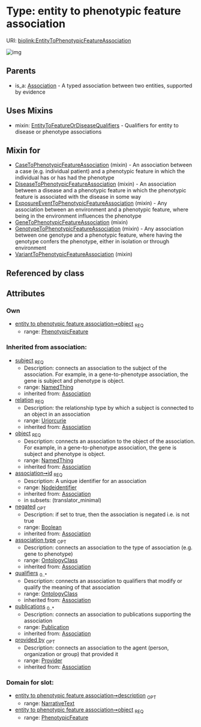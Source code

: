 
# Type: entity to phenotypic feature association




URI: [biolink:EntityToPhenotypicFeatureAssociation](https://w3id.org/biolink/vocab/EntityToPhenotypicFeatureAssociation)


![img](http://yuml.me/diagram/nofunky;dir:TB/class/\[Provider]<provided%20by(i)%200..1-%20\[EntityToPhenotypicFeatureAssociation&#124;relation(i):uriorcurie;id(i):nodeidentifier;negated(i):boolean%20%3F],%20\[Publication]<publications(i)%200..*-%20\[EntityToPhenotypicFeatureAssociation],%20\[OntologyClass]<qualifiers(i)%200..*-%20\[EntityToPhenotypicFeatureAssociation],%20\[OntologyClass]<association%20type(i)%200..1-%20\[EntityToPhenotypicFeatureAssociation],%20\[NamedThing]<subject(i)%201..1-%20\[EntityToPhenotypicFeatureAssociation],%20\[PhenotypicFeature]<object%201..1-%20\[EntityToPhenotypicFeatureAssociation],%20\[EntityToPhenotypicFeatureAssociation]uses%20-.->\[EntityToFeatureOrDiseaseQualifiers],%20\[VariantToPhenotypicFeatureAssociation]uses%20-.->\[EntityToPhenotypicFeatureAssociation],%20\[GenotypeToPhenotypicFeatureAssociation]uses%20-.->\[EntityToPhenotypicFeatureAssociation],%20\[GeneToPhenotypicFeatureAssociation]uses%20-.->\[EntityToPhenotypicFeatureAssociation],%20\[ExposureEventToPhenotypicFeatureAssociation]uses%20-.->\[EntityToPhenotypicFeatureAssociation],%20\[DiseaseToPhenotypicFeatureAssociation]uses%20-.->\[EntityToPhenotypicFeatureAssociation],%20\[CaseToPhenotypicFeatureAssociation]uses%20-.->\[EntityToPhenotypicFeatureAssociation],%20\[Association]^-\[EntityToPhenotypicFeatureAssociation])

## Parents

 *  is_a: [Association](Association.md) - A typed association between two entities, supported by evidence

## Uses Mixins

 *  mixin: [EntityToFeatureOrDiseaseQualifiers](EntityToFeatureOrDiseaseQualifiers.md) - Qualifiers for entity to disease or phenotype associations

## Mixin for

 * [CaseToPhenotypicFeatureAssociation](CaseToPhenotypicFeatureAssociation.md) (mixin)  - An association between a case (e.g. individual patient) and a phenotypic feature in which the individual has or has had the phenotype
 * [DiseaseToPhenotypicFeatureAssociation](DiseaseToPhenotypicFeatureAssociation.md) (mixin)  - An association between a disease and a phenotypic feature in which the phenotypic feature is associated with the disease in some way
 * [ExposureEventToPhenotypicFeatureAssociation](ExposureEventToPhenotypicFeatureAssociation.md) (mixin)  - Any association between an environment and a phenotypic feature, where being in the environment influences the phenotype
 * [GeneToPhenotypicFeatureAssociation](GeneToPhenotypicFeatureAssociation.md) (mixin) 
 * [GenotypeToPhenotypicFeatureAssociation](GenotypeToPhenotypicFeatureAssociation.md) (mixin)  - Any association between one genotype and a phenotypic feature, where having the genotype confers the phenotype, either in isolation or through environment
 * [VariantToPhenotypicFeatureAssociation](VariantToPhenotypicFeatureAssociation.md) (mixin) 

## Referenced by class


## Attributes


### Own

 * [entity to phenotypic feature association➞object](entity_to_phenotypic_feature_association_object.md)  <sub>REQ</sub>
    * range: [PhenotypicFeature](PhenotypicFeature.md)

### Inherited from association:

 * [subject](subject.md)  <sub>REQ</sub>
    * Description: connects an association to the subject of the association. For example, in a gene-to-phenotype association, the gene is subject and phenotype is object.
    * range: [NamedThing](NamedThing.md)
    * inherited from: [Association](Association.md)
 * [relation](relation.md)  <sub>REQ</sub>
    * Description: the relationship type by which a subject is connected to an object in an association
    * range: [Uriorcurie](types/Uriorcurie.md)
    * inherited from: [Association](Association.md)
 * [object](object.md)  <sub>REQ</sub>
    * Description: connects an association to the object of the association. For example, in a gene-to-phenotype association, the gene is subject and phenotype is object.
    * range: [NamedThing](NamedThing.md)
    * inherited from: [Association](Association.md)
 * [association➞id](association_id.md)  <sub>REQ</sub>
    * Description: A unique identifier for an association
    * range: [Nodeidentifier](types/Nodeidentifier.md)
    * inherited from: [Association](Association.md)
    * in subsets: (translator_minimal)
 * [negated](negated.md)  <sub>OPT</sub>
    * Description: if set to true, then the association is negated i.e. is not true
    * range: [Boolean](types/Boolean.md)
    * inherited from: [Association](Association.md)
 * [association type](association_type.md)  <sub>OPT</sub>
    * Description: connects an association to the type of association (e.g. gene to phenotype)
    * range: [OntologyClass](OntologyClass.md)
    * inherited from: [Association](Association.md)
 * [qualifiers](qualifiers.md)  <sub>0..*</sub>
    * Description: connects an association to qualifiers that modify or qualify the meaning of that association
    * range: [OntologyClass](OntologyClass.md)
    * inherited from: [Association](Association.md)
 * [publications](publications.md)  <sub>0..*</sub>
    * Description: connects an association to publications supporting the association
    * range: [Publication](Publication.md)
    * inherited from: [Association](Association.md)
 * [provided by](provided_by.md)  <sub>OPT</sub>
    * Description: connects an association to the agent (person, organization or group) that provided it
    * range: [Provider](Provider.md)
    * inherited from: [Association](Association.md)

### Domain for slot:

 * [entity to phenotypic feature association➞description](entity_to_phenotypic_feature_association_description.md)  <sub>OPT</sub>
    * range: [NarrativeText](types/NarrativeText.md)
 * [entity to phenotypic feature association➞object](entity_to_phenotypic_feature_association_object.md)  <sub>REQ</sub>
    * range: [PhenotypicFeature](PhenotypicFeature.md)
